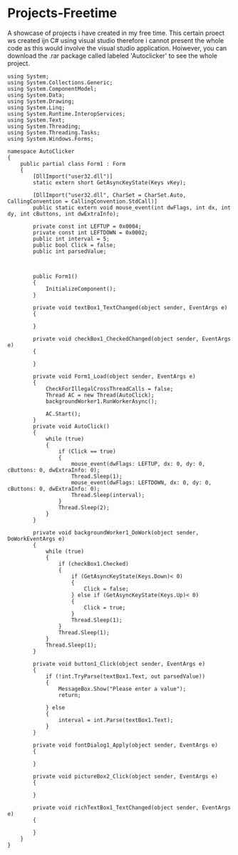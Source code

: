 # Projects-Freetime
A showcase of projects i have created in my free time. This certain proect ws created ijn C# using visual studio therefore i cannot present the whole code as this would involve the visual studio application. Hoiwever, you can download the .rar package called labeled 'Autoclicker' to see the whole project. 

    using System;
    using System.Collections.Generic;
    using System.ComponentModel;
    using System.Data;
    using System.Drawing;
    using System.Linq;
    using System.Runtime.InteropServices;
    using System.Text;
    using System.Threading;
    using System.Threading.Tasks;
    using System.Windows.Forms;

    namespace AutoClicker
    {
        public partial class Form1 : Form
        {
            [DllImport("user32.dll")]
            static extern short GetAsyncKeyState(Keys vKey);

            [DllImport("user32.dll", CharSet = CharSet.Auto, CallingConvention = CallingConvention.StdCall)]
            public static extern void mouse_event(int dwFlags, int dx, int dy, int cButtons, int dwExtraInfo);

            private const int LEFTUP = 0x0004;
            private const int LEFTDOWN = 0x0002;
            public int interval = 5;
            public bool Click = false;
            public int parsedValue;



            public Form1()
            {
                InitializeComponent();
            }

            private void textBox1_TextChanged(object sender, EventArgs e)
            {

            }

            private void checkBox1_CheckedChanged(object sender, EventArgs e)
            {

            }

            private void Form1_Load(object sender, EventArgs e)
            {
                CheckForIllegalCrossThreadCalls = false;
                Thread AC = new Thread(AutoClick);
                backgroundWorker1.RunWorkerAsync();

                AC.Start();
            }
            private void AutoClick()
            {
                while (true)
                {
                    if (Click == true)
                    {
                        mouse_event(dwFlags: LEFTUP, dx: 0, dy: 0, cButtons: 0, dwExtraInfo: 0);
                        Thread.Sleep(1);
                        mouse_event(dwFlags: LEFTDOWN, dx: 0, dy: 0, cButtons: 0, dwExtraInfo: 0);
                        Thread.Sleep(interval);
                    }
                    Thread.Sleep(2);
                }
            }

            private void backgroundWorker1_DoWork(object sender, DoWorkEventArgs e)
            {
                while (true)
                {
                    if (checkBox1.Checked)
                    {
                        if (GetAsyncKeyState(Keys.Down)< 0)
                        {
                            Click = false;
                        } else if (GetAsyncKeyState(Keys.Up)< 0)
                        {
                            Click = true;
                        }
                        Thread.Sleep(1);
                    }
                    Thread.Sleep(1);
                }
                Thread.Sleep(1);
            }

            private void button1_Click(object sender, EventArgs e)
            {
                if (!int.TryParse(textBox1.Text, out parsedValue))
                {
                    MessageBox.Show("Please enter a value");
                    return;

                } else
                {
                    interval = int.Parse(textBox1.Text);
                }
            }

            private void fontDialog1_Apply(object sender, EventArgs e)
            {

            }

            private void pictureBox2_Click(object sender, EventArgs e)
            {

            }

            private void richTextBox1_TextChanged(object sender, EventArgs e)
            {

            }
        }
    }
